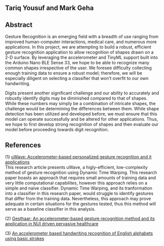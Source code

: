 ## Tariq Yousuf and Mark Geha

## Abstract

Gesture Recognition is an emerging field with a breadth of use ranging from improved human-computer interactions, medical care, and numerous more applications.
In this project, we are attempting to build a robust, efficient gesture recognition application to allow recognition of shapes drawn on a 2-D surface. 
By leveraging the accelerometer and TinyML support built into the Arduino Nano BLE Sense 33, we hope to be able to recognize many common shapes irrespective of the user. 
We foresee difficulty collecting enough training data to ensure a robust model; therefore, we will be especially diligent on selecting a classifier that won’t overfit to our own handwriting.

Digits present another significant challenge and our ability to accurately and robustly identify digits may be diminished compared to that of shapes. 
While these numbers may simply be a combination of intricate shapes, the challenge would be determining the differences between them. 
While shape detection has been utilized and developed before, we must ensure that this model can operate successfully and be altered for other applications. 
Thus, we hope to first develop strong recognition of shapes and then evaluate our model before proceeding towards digit recognition.

## References 

(1) [uWave: Accelerometer-based personalized gesture recognition and it applications](https://www.sciencedirect.com/science/article/abs/pii/S1574119209000674) \
This research article presents uWave, a higly-efficient, low-complexity method of gesture recognition using Dynamic Time Warping. This research paper boasts 
an approach that requires small amounts of training data and very little computational capabilites, however this approach relies on a simple and naive classifier.
Dynamic Time Warping, and its tranformation into a classifier in this research paper, would struggle to identify gestures that differ from the training data. Nevertheless,
this approach may prove adequate in certain situations for the gestures tested, thus this method will serve as a baseline classifier in this analysis.

(2) [Gesthaar: An accelerometer-based gesture recognition method and its application in NUI driven pervasive healthcare](https://ieeexplore.ieee.org/abstract/document/6152471)

(3) [An accelerometer based handwriting recognition of English alphabets using basic strokes](https://ieeexplore.ieee.org/abstract/document/8227846)



